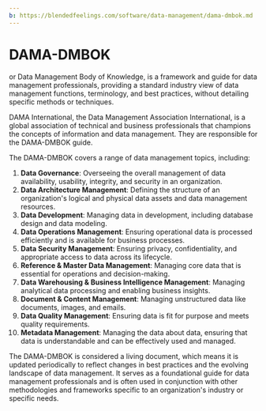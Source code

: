 ```yaml
---
b: https://blendedfeelings.com/software/data-management/dama-dmbok.md
---
```


# DAMA-DMBOK
or Data Management Body of Knowledge, 
is a framework and guide for data management professionals, providing a standard industry view of data management functions, terminology, and best practices, without detailing specific methods or techniques.

DAMA International, the Data Management Association International, is a global association of technical and business professionals that champions the concepts of information and data management. They are responsible for the DAMA-DMBOK guide.

The DAMA-DMBOK covers a range of data management topics, including:

1. **Data Governance**: Overseeing the overall management of data availability, usability, integrity, and security in an organization.
2. **Data Architecture Management**: Defining the structure of an organization's logical and physical data assets and data management resources.
3. **Data Development**: Managing data in development, including database design and data modeling.
4. **Data Operations Management**: Ensuring operational data is processed efficiently and is available for business processes.
5. **Data Security Management**: Ensuring privacy, confidentiality, and appropriate access to data across its lifecycle.
6. **Reference & Master Data Management**: Managing core data that is essential for operations and decision-making.
7. **Data Warehousing & Business Intelligence Management**: Managing analytical data processing and enabling business insights.
8. **Document & Content Management**: Managing unstructured data like documents, images, and emails.
9. **Data Quality Management**: Ensuring data is fit for purpose and meets quality requirements.
10. **Metadata Management**: Managing the data about data, ensuring that data is understandable and can be effectively used and managed.

The DAMA-DMBOK is considered a living document, which means it is updated periodically to reflect changes in best practices and the evolving landscape of data management. It serves as a foundational guide for data management professionals and is often used in conjunction with other methodologies and frameworks specific to an organization's industry or specific needs.